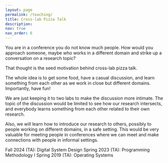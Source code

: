 ```yaml
---
layout: page
permalink: /teaching/
title: Cross-lab Pizza Talk
description: 
nav: true
nav_order: 6
---
```


You are in a conference you do not know much people. How would you approach someone, maybe who works in a different domain and strike up a conversation on a research topic? 

That thought is the seed motivation behind cross-lab pizza talk. 

The whole idea is to get some food, have a casual discussion, and learn something from each other as we work in close but different domains. Importantly, have fun!  

We are just keeping it to two labs to make the discussion more intimate. The topic of the discussion would be limited to see how our research intersects, and everybody learns something from each other related to their own research.  

Also, we will learn how to introduce our research to others, possibly to people working on different domains, in a safe setting. This would be very valuable for meeting people in conferences where we can meet and make connections with people in informal settings.  
 



Fall 2024 (TA): Digital System Design
Spring 2023 (TA): Programming Methodology I
Spring 2019 (TA): Operating Systems
